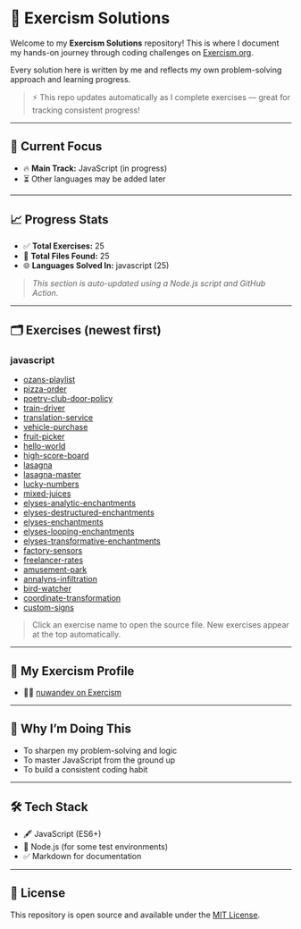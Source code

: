 # 🧠 Exercism Solutions

Welcome to my **Exercism Solutions** repository! This is where I document my hands-on journey through coding challenges on [Exercism.org](https://exercism.org/).

Every solution here is written by me and reflects my own problem-solving approach and learning progress.

> ⚡ This repo updates automatically as I complete exercises — great for tracking consistent progress!

---

## 📘 Current Focus

- 🔥 **Main Track:** JavaScript (in progress)
- ⏳ Other languages may be added later

---

## 📈 Progress Stats

<!-- STATS_START -->
- ✅ **Total Exercises:** 25
- 📁 **Total Files Found:** 25
- 🌐 **Languages Solved In:** javascript (25)
<!-- STATS_END -->

> _This section is auto-updated using a Node.js script and GitHub Action._

---

## 🗂 Exercises (newest first)

<!-- EXERCISES_START -->

### javascript

- [ozans-playlist](./solutions/javascript/ozans-playlist/1/ozans-playlist.js)
- [pizza-order](./solutions/javascript/pizza-order/1/pizza-order.js)
- [poetry-club-door-policy](./solutions/javascript/poetry-club-door-policy/1/door-policy.js)
- [train-driver](./solutions/javascript/train-driver/1/train-driver.js)
- [translation-service](./solutions/javascript/translation-service/1/service.js)
- [vehicle-purchase](./solutions/javascript/vehicle-purchase/1/vehicle-purchase.js)
- [fruit-picker](./solutions/javascript/fruit-picker/1/fruit-picker.js)
- [hello-world](./solutions/javascript/hello-world/1/hello-world.js)
- [high-score-board](./solutions/javascript/high-score-board/1/high-score-board.js)
- [lasagna](./solutions/javascript/lasagna/1/lasagna.js)
- [lasagna-master](./solutions/javascript/lasagna-master/1/lasagna-master.js)
- [lucky-numbers](./solutions/javascript/lucky-numbers/1/lucky-numbers.js)
- [mixed-juices](./solutions/javascript/mixed-juices/1/mixed-juices.js)
- [elyses-analytic-enchantments](./solutions/javascript/elyses-analytic-enchantments/1/enchantments.js)
- [elyses-destructured-enchantments](./solutions/javascript/elyses-destructured-enchantments/1/enchantments.js)
- [elyses-enchantments](./solutions/javascript/elyses-enchantments/1/enchantments.js)
- [elyses-looping-enchantments](./solutions/javascript/elyses-looping-enchantments/1/enchantments.js)
- [elyses-transformative-enchantments](./solutions/javascript/elyses-transformative-enchantments/1/enchantments.js)
- [factory-sensors](./solutions/javascript/factory-sensors/1/factory-sensors.js)
- [freelancer-rates](./solutions/javascript/freelancer-rates/1/freelancer-rates.js)
- [amusement-park](./solutions/javascript/amusement-park/1/amusement-park.js)
- [annalyns-infiltration](./solutions/javascript/annalyns-infiltration/1/annalyns-infiltration.js)
- [bird-watcher](./solutions/javascript/bird-watcher/1/bird-watcher.js)
- [coordinate-transformation](./solutions/javascript/coordinate-transformation/1/coordinate-transformation.js)
- [custom-signs](./solutions/javascript/custom-signs/1/custom-signs.js)

<!-- EXERCISES_END -->

> Click an exercise name to open the source file. New exercises appear at the top automatically.

---

## 🔗 My Exercism Profile

- 🧑‍💻 [nuwandev on Exercism](https://exercism.org/profiles/nuwandev)

---

## 🚀 Why I’m Doing This

- To sharpen my problem-solving and logic
- To master JavaScript from the ground up
- To build a consistent coding habit

---

## 🛠 Tech Stack

- 🖋 JavaScript (ES6+)
- 🧪 Node.js (for some test environments)
- ✅ Markdown for documentation

---

## 📄 License

This repository is open source and available under the [MIT License](LICENSE).
